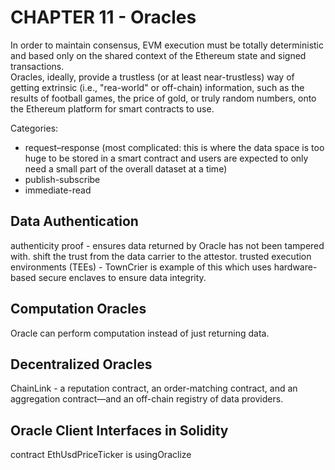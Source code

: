 CHAPTER 11 - Oracles
====================

In order to maintain consensus, EVM execution must be totally deterministic and based only on the shared context of the Ethereum state and signed transactions.  
Oracles, ideally, provide a trustless (or at least near-trustless) way of getting extrinsic (i.e., "rea-world" or off-chain) information, such as the results of football games, the price of gold, or truly random numbers, onto the Ethereum platform for smart contracts to use. 

Categories:
- request–response (most complicated: this is where the data space is too huge to be stored in a smart contract and users are expected to only need a small part of the overall dataset at a time)
- publish-subscribe
- immediate-read


Data Authentication
-------------------
authenticity proof - ensures data returned by Oracle has not been tampered with. shift the trust from the data carrier to the attestor.
trusted execution environments (TEEs) - TownCrier is example of this which uses hardware-based secure enclaves to ensure data integrity.

Computation Oracles
-------------------
Oracle can perform computation instead of just returning data.

Decentralized Oracles
---------------------

ChainLink - a reputation contract, an order-matching contract, and an aggregation contract—and an off-chain registry of data providers.

Oracle Client Interfaces in Solidity
------------------------------------

contract EthUsdPriceTicker is usingOraclize

